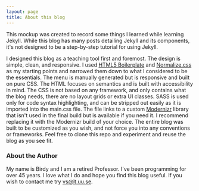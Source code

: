 ```yaml
---
layout: page
title: About this blog
---
```


This mockup was created to record some things I learned while learning Jekyll. While this blog has many posts detailing Jekyll and its 
components, it's not designed to be a step-by-step tutorial for using Jekyll. 

I designed this blog as a teaching tool first and foremost. The design is simple, clean, and responsive. I used 
[HTML5 Boilerplate](https://html5boilerplate.com/ "html5 boilerplate") and [Normalize.css](http://necolas.github.io/normalize.css/ "normalize.css") 
as my starting points and narrowed them down to what I considered to be the essentials. The menu is manually generated but 
is responsive and built on pure CSS. The HTML focuses on semantics and is built with accessibility in mind. The CSS is not based on 
any framework, and only contains what the blog needs, there are no layout grids or extra UI classes. SASS is used only for code syntax 
highlighting, and can be stripped out easily as it is imported into the main.css file. The file links to a custom
 [Modernizr](http://modernizr.com/ "modernizr") library that isn't used in the final build but is available if you need it. I recommend replacing it with the Modernizr build of your choice. The entire blog was built to be customized as you wish, and not force you into any conventions or frameworks. Feel free to clone this repo and experiment and reuse the blog as you see fit.

### About the Author

My name is Birdy and I am a retired Professor. I've been programming for over 45 years. I love what I do and hope you find this blog useful. If you 
wish to contact me try vs@it.uu.se.